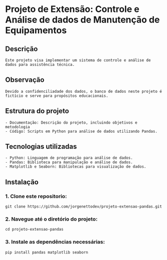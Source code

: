 # Projeto de Extensão: Controle e Análise de dados de Manutenção de Equipamentos

## Descrição

    Este projeto visa implementar um sistema de controle e análise de dados para assistência técnica.

## Observação
    Devido a confidenciliadade dos dados, o banco de dados neste projeto é fictício e serve para propósitos educacionais.

## Estrutura do projeto
    - Documentação: Descrição do projeto, incluindo objetivos e metodologia
    - Código: Scripts em Python para análise de dados utilizando Pandas.

## Tecnologias utilizadas
    - Python: Linguagem de programação para análise de dados.
    - Pandas: Biblioteca para manipulação e análise de dados.
    - Matplotlib e Seaborn: Bibliotecas para visualização de dados.

## Instalação

### 1. Clone este repositorio:
    git clone https://github.com/jorgenettodev/projeto-extensao-pandas.git

### 2. Navegue até o diretório do projeto:
    cd projeto-extensao-pandas

### 3. Instale as dependências necessárias:
    pip install pandas matplotlib seaborn
